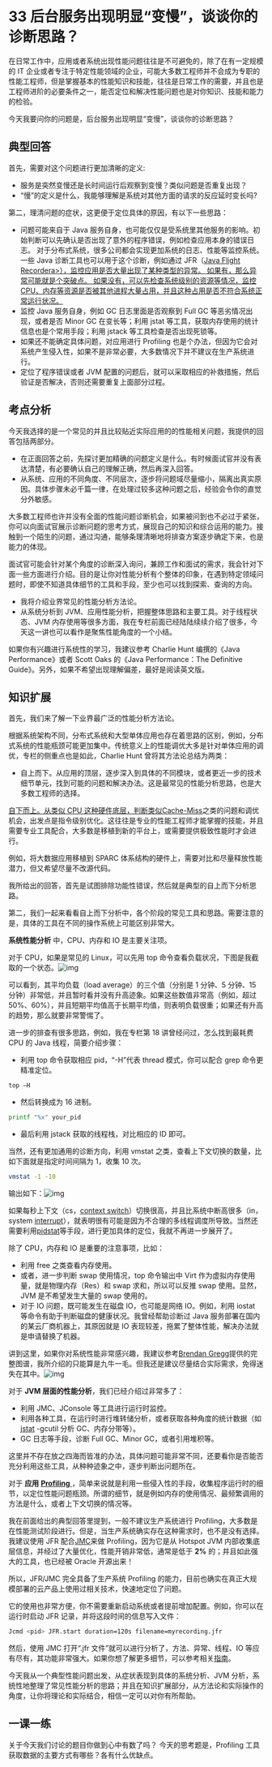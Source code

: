 # 33 后台服务出现明显“变慢”，谈谈你的诊断思路？

在日常工作中，应用或者系统出现性能问题往往是不可避免的，除了在有一定规模的 IT 企业或者专注于特定性能领域的企业，可能大多数工程师并不会成为专职的性能工程师，但是掌握基本的性能知识和技能，往往是日常工作的需要，并且也是工程师进阶的必要条件之一，能否定位和解决性能问题也是对你知识、技能和能力的检验。

今天我要问你的问题是，后台服务出现明显“变慢”，谈谈你的诊断思路？

## 典型回答

首先，需要对这个问题进行更加清晰的定义:

- 服务是突然变慢还是长时间运行后观察到变慢？类似问题是否重复出现？
- “慢”的定义是什么，我能够理解是系统对其他方面的请求的反应延时变长吗?

第二，理清问题的症状，这更便于定位具体的原因，有以下一些思路：

- 问题可能来自于 Java 服务自身，也可能仅仅是受系统里其他服务的影响。初始判断可以先确认是否出现了意外的程序错误，例如检查应用本身的错误日志。 对于分布式系统，很多公司都会实现更加系统的日志、性能等监控系统。一些 Java 诊断工具也可以用于这个诊断，例如通过 JFR（[Java Flight Recordera>），监控应用是否大量出现了某种类型的异常。 如果有，那么异常可能就是个突破点。 如果没有，可以先检查系统级别的资源等情况，监控 CPU、内存等资源是否被其他进程大量占用，并且这种占用是否不符合系统正常运行状况。](https://docs.oracle.com/javacomponents/jmc-5-4/jfr-runtime-guide/about.htm#JFRUH173)
- 监控 Java 服务自身，例如 GC 日志里面是否观察到 Full GC 等恶劣情况出现，或者是否 Minor GC 在变长等；利用 jstat 等工具，获取内存使用的统计信息也是个常用手段；利用 jstack 等工具检查是否出现死锁等。
- 如果还不能确定具体问题，对应用进行 Profiling 也是个办法，但因为它会对系统产生侵入性，如果不是非常必要，大多数情况下并不建议在生产系统进行。
- 定位了程序错误或者 JVM 配置的问题后，就可以采取相应的补救措施，然后验证是否解决，否则还需要重复上面部分过程。

## 考点分析

今天我选择的是一个常见的并且比较贴近实际应用的的性能相关问题，我提供的回答包括两部分。

- 在正面回答之前，先探讨更加精确的问题定义是什么。有时候面试官并没有表达清楚，有必要确认自己的理解正确，然后再深入回答。
- 从系统、应用的不同角度、不同层次，逐步将问题域尽量缩小，隔离出真实原因。具体步骤未必千篇一律，在处理过较多这种问题之后，经验会令你的直觉分外敏感。

大多数工程师也许并没有全面的性能问题诊断机会，如果被问到也不必过于紧张，你可以向面试官展示诊断问题的思考方式，展现自己的知识和综合运用的能力。接触到一个陌生的问题，通过沟通，能够条理清晰地将排查方案逐步确定下来，也是能力的体现。

面试官可能会针对某个角度的诊断深入询问，兼顾工作和面试的需求，我会针对下面一些方面进行介绍。目的是让你对性能分析有个整体的印象，在遇到特定领域问题时，即使不知道具体细节的工具和手段，至少也可以找到探索、查询的方向。

- 我将介绍业界常见的性能分析方法论。
- 从系统分析到 JVM、应用性能分析，把握整体思路和主要工具。对于线程状态、JVM 内存使用等很多方面，我在专栏前面已经陆陆续续介绍了很多，今天这一讲也可以看作是聚焦性能角度的一个小结。

如果你有兴趣进行系统性的学习，我建议参考 Charlie Hunt 编撰的《Java Performance》或者 Scott Oaks 的《Java Performance：The Definitive Guide》。另外，如果不希望出现理解偏差，最好是阅读英文版。

## 知识扩展

首先，我们来了解一下业界最广泛的性能分析方法论。

根据系统架构不同，分布式系统和大型单体应用也存在着思路的区别，例如，分布式系统的性能瓶颈可能更加集中。传统意义上的性能调优大多是针对单体应用的调优，专栏的侧重点也是如此，Charlie Hunt 曾将其方法论总结为两类：

- 自上而下。从应用的顶层，逐步深入到具体的不同模块，或者更近一步的技术细节单元，找到可能的问题和解决办法。这是最常见的性能分析思路，也是大多数工程师的选择。

[自下而上。从类似 CPU 这种硬件底层，判断类似](https://docs.oracle.com/javacomponents/jmc-5-4/jfr-runtime-guide/about.htm#JFRUH173)[Cache-Miss](https://en.wikipedia.org/wiki/CPU_cache#Cache_miss)之类的问题和调优机会，出发点是指令级别优化。这往往是专业的性能工程师才能掌握的技能，并且需要专业工具配合，大多数是移植到新的平台上，或需要提供极致性能时才会进行。

例如，将大数据应用移植到 SPARC 体系结构的硬件上，需要对比和尽量释放性能潜力，但又希望尽量不改源代码。

我所给出的回答，首先是试图排除功能性错误，然后就是典型的自上而下分析思路。

第二，我们一起来看看自上而下分析中，各个阶段的常见工具和思路。需要注意的是，具体的工具在不同的操作系统上可能区别非常大。

**系统性能分析** 中，CPU、内存和 IO 是主要关注项。

对于 CPU，如果是常见的 Linux，可以先用 top 命令查看负载状况，下图是我截取的一个状态。![img](assets/3b927b63bec67f99e8dd72860a292601.png)

可以看到，其平均负载（load average）的三个值（分别是 1 分钟、5 分钟、15 分钟）非常低，并且暂时看并没有升高迹象。如果这些数值非常高（例如，超过 50%、60%），并且短期平均值高于长期平均值，则表明负载很重；如果还有升高的趋势，那么就要非常警惕了。

进一步的排查有很多思路，例如，我在专栏第 18 讲曾经问过，怎么找到最耗费 CPU 的 Java 线程，简要介绍步骤：

- 利用 top 命令获取相应 pid，“-H”代表 thread 模式，你可以配合 grep 命令更精准定位。

```bash
top –H
```

- 然后转换成为 16 进制。

```bash
printf "%x" your_pid
```

- 最后利用 jstack 获取的线程栈，对比相应的 ID 即可。

当然，还有更加通用的诊断方向，利用 vmstat 之类，查看上下文切换的数量，比如下面就是指定时间间隔为 1，收集 10 次。

```bash
vmstat -1 -10
```

输出如下：![img](assets/abd28cb4a771365211e1a01d628213a0.png)

如果每秒上下文（cs，[context switch](https://en.wikipedia.org/wiki/Context_switch)）切换很高，并且比系统中断高很多（in，system [interrupt](https://en.wikipedia.org/wiki/Interrupt)），就表明很有可能是因为不合理的多线程调度所导致。当然还需要利用[pidstat](https://linux.die.net/man/1/pidstat)等手段，进行更加具体的定位，我就不再进一步展开了。

除了 CPU，内存和 IO 是重要的注意事项，比如：

- 利用 free 之类查看内存使用。
- 或者，进一步判断 swap 使用情况，top 命令输出中 Virt 作为虚拟内存使用量，就是物理内存（Res）和 swap 求和，所以可以反推 swap 使用。显然，JVM 是不希望发生大量的 swap 使用的。
- 对于 IO 问题，既可能发生在磁盘 IO，也可能是网络 IO。例如，利用 iostat 等命令有助于判断磁盘的健康状况。我曾经帮助诊断过 Java 服务部署在国内的某云厂商机器上，其原因就是 IO 表现较差，拖累了整体性能，解决办法就是申请替换了机器。

讲到这里，如果你对系统性能非常感兴趣，我建议参考[Brendan Gregg](http://www.brendangregg.com/linuxperf.html)提供的完整图谱，我所介绍的只能算是九牛一毛。但我还是建议尽量结合实际需求，免得迷失在其中。![img](assets/93aa8c4516fd2266472ca4eab1b0cc40.png)

对于 **JVM 层面的性能分析**，我们已经介绍过非常多了：

- 利用 JMC、JConsole 等工具进行运行时监控。
- 利用各种工具，在运行时进行堆转储分析，或者获取各种角度的统计数据（如[jstat](https://docs.oracle.com/javase/7/docs/technotes/tools/share/jstat.html) -gcutil 分析 GC、内存分带等）。
- GC 日志等手段，诊断 Full GC、Minor GC，或者引用堆积等。

这里并不存在放之四海而皆准的办法，具体问题可能非常不同，还要看你是否能否充分利用这些工具，从种种迹象之中，逐步判断出问题所在。

对于 **应用** [ **Profiling** ](<https://en.wikipedia.org/wiki/Profiling_(computer_programming)>)，简单来说就是利用一些侵入性的手段，收集程序运行时的细节，以定位性能问题瓶颈。所谓的细节，就是例如内存的使用情况、最频繁调用的方法是什么，或者上下文切换的情况等。

我在前面给出的典型回答里提到，一般不建议生产系统进行 Profiling，大多数是在性能测试阶段进行。但是，当生产系统确实存在这种需求时，也不是没有选择。我建议使用 JFR 配合[JMC](http://www.oracle.com/technetwork/java/javaseproducts/mission-control/java-mission-control-1998576.html)来做 Profiling，因为它是从 Hotspot JVM 内部收集底层信息，并经过了大量优化，性能开销非常低，通常是低于 **2%** 的；并且如此强大的工具，也已经被 Oracle 开源出来！

所以，JFR/JMC 完全具备了生产系统 Profiling 的能力，目前也确实在真正大规模部署的云产品上使用过相关技术，快速地定位了问题。

它的使用也非常方便，你不需要重新启动系统或者提前增加配置。例如，你可以在运行时启动 JFR 记录，并将这段时间的信息写入文件：

```bash
Jcmd <pid> JFR.start duration=120s filename=myrecording.jfr
```

然后，使用 JMC 打开“.jfr 文件”就可以进行分析了，方法、异常、线程、IO 等应有尽有，其功能非常强大。如果你想了解更多细节，可以参考相关[指南](https://blog.takipi.com/oracle-java-mission-control-the-ultimate-guide/)。

今天我从一个典型性能问题出发，从症状表现到具体的系统分析、JVM 分析，系统性地整理了常见性能分析的思路；并且在知识扩展部分，从方法论和实际操作的角度，让你将理论和实际结合，相信一定可以对你有所帮助。

## 一课一练

关于今天我们讨论的题目你做到心中有数了吗？ 今天的思考题是，Profiling 工具获取数据的主要方式有哪些？各有什么优缺点。
